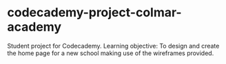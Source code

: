 # codecademy-project-colmar-academy
 Student project for Codecademy. Learning objective: To design and create the home page for a new school making use of the wireframes provided.
